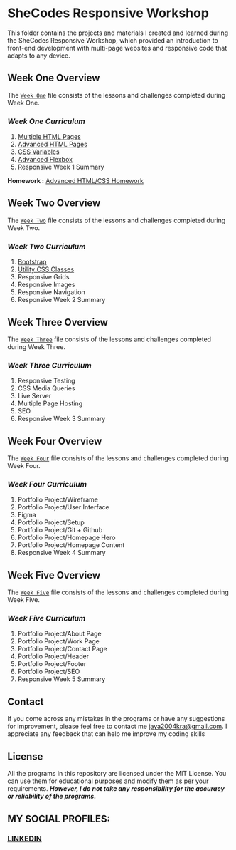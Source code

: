 # SheCodes Responsive Workshop
This folder contains the projects and materials I created and learned during the SheCodes Responsive Workshop, which provided an introduction to front-end development with multi-page websites and responsive code that adapts to any device.

## Week One Overview
The [`Week One`](https://github.com/fromjyce/SheCodes/tree/main/SheCodesResponsive/Week%20One) file consists of the lessons and challenges completed during Week One.

### *Week One Curriculum*
  1. [Multiple HTML Pages](https://github.com/fromjyce/SheCodes/tree/main/SheCodesResponsive/Week%20One/Challenge%20One)
  2. [Advanced HTML Pages](https://github.com/fromjyce/SheCodes/tree/main/SheCodesResponsive/Week%20One/Challenge%20Two)
  3. [CSS Variables](https://github.com/fromjyce/SheCodes/tree/main/SheCodesResponsive/Week%20One/Challenge%20Three)
  4. [Advanced Flexbox](https://github.com/fromjyce/SheCodes/tree/main/SheCodesResponsive/Week%20One/Challenge%20Four)
  5. Responsive Week 1 Summary

**Homework :** [Advanced HTML/CSS Homework](https://github.com/fromjyce/SheCodes/tree/main/SheCodesResponsive/Week%20One/Homework)

## Week Two Overview
The [`Week Two`](https://github.com/fromjyce/SheCodes/tree/main/SheCodesResponsive/Week%20Two) file consists of the lessons and challenges completed during Week Two.

### *Week Two Curriculum*
  1. [Bootstrap](https://github.com/fromjyce/SheCodes/tree/main/SheCodesResponsive/Week%20Two/Challenge%20One)
  2. [Utility CSS Classes](https://github.com/fromjyce/SheCodes/tree/main/SheCodesResponsive/Week%20Two/Challenge%20Two)
  3. Responsive Grids
  4. Responsive Images
  5. Responsive Navigation
  6. Responsive Week 2 Summary

## Week Three Overview
The [`Week Three`](https://github.com/fromjyce/SheCodes/tree/main/SheCodesResponsive/Week%20Three) file consists of the lessons and challenges completed during Week Three.

### *Week Three Curriculum*
  1. Responsive Testing
  2. CSS Media Queries
  3. Live Server
  4. Multiple Page Hosting
  5. SEO
  6. Responsive Week 3 Summary

## Week Four Overview
The [`Week Four`](https://github.com/fromjyce/SheCodes/tree/main/SheCodesResponsive/Week%20Four) file consists of the lessons and challenges completed during Week Four.

### *Week Four Curriculum*
  1. Portfolio Project/Wireframe
  2. Portfolio Project/User Interface
  3. Figma
  4. Portfolio Project/Setup
  5. Portfolio Project/Git + Github
  6. Portfolio Project/Homepage Hero
  7. Portfolio Project/Homepage Content
  8. Responsive Week 4 Summary

## Week Five Overview
The [`Week Five`](https://github.com/fromjyce/SheCodes/tree/main/SheCodesResponsive/Week%20Five) file consists of the lessons and challenges completed during Week Five.

### *Week Five Curriculum*
  1. Portfolio Project/About Page
  2. Portfolio Project/Work Page
  3. Portfolio Project/Contact Page
  4. Portfolio Project/Header
  5. Portfolio Project/Footer
  6. Portfolio Project/SEO
  7. Responsive Week 5 Summary

## Contact
If you come across any mistakes in the programs or have any suggestions for improvement, please feel free to contact me <jaya2004kra@gmail.com>. I appreciate any feedback that can help me improve my coding skills

## License
All the programs in this repository are licensed under the MIT License. You can use them for educational purposes and modify them as per your requirements. ***However, I do not take any responsibility for the accuracy or reliability of the programs.***

## MY SOCIAL PROFILES:
### [LINKEDIN](https://www.linkedin.com/in/jayashrek/)
